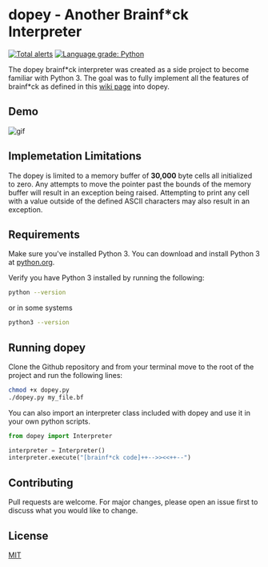 # dopey - Another Brainf*ck Interpreter
[![Total alerts](https://img.shields.io/lgtm/alerts/g/gio101046/dopey.svg?logo=lgtm&logoWidth=18)](https://lgtm.com/projects/g/gio101046/dopey/alerts/)
[![Language grade: Python](https://img.shields.io/lgtm/grade/python/g/gio101046/dopey.svg?logo=lgtm&logoWidth=18)](https://lgtm.com/projects/g/gio101046/dopey/context:python)

The dopey brainf\*ck interpreter was created as a side project to become familiar with Python 3. The goal was to fully implement all the features of brainf\*ck as defined in this [wiki page](https://en.wikipedia.org/wiki/Brainfuck#Language_design) into dopey.

## Demo
![gif](https://i.imgur.com/9HbBB1k.gif)

## Implemetation Limitations

The dopey is limited to a memory buffer of **30,000** byte cells all initialized to zero. Any attempts to move the pointer past the bounds of the memory buffer will result in an exception being raised. Attempting to print any cell with a value outside of the defined ASCII characters may also result in an exception.

## Requirements

Make sure you've installed Python 3. You can download and install Python 3 at [python.org](https://www.python.org/downloads/).

Verify you have Python 3 installed by running the following:

```bash
python --version
```
or in some systems
```bash
python3 --version
```

## Running dopey

Clone the Github repository and from your terminal move to the root of the project and run the following lines:

```bash
chmod +x dopey.py
./dopey.py my_file.bf
```

You can also import an interpreter class included with dopey and use it in your own python scripts.

```python
from dopey import Interpreter

interpreter = Interpreter()
interpreter.execute("[brainf*ck code]++-->><<++--")
```

## Contributing
Pull requests are welcome. For major changes, please open an issue first to discuss what you would like to change.

## License
[MIT](https://choosealicense.com/licenses/mit/)
